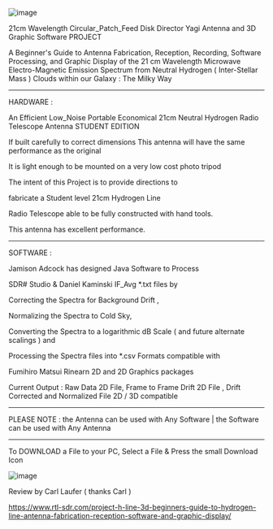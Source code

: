 ![image](https://github.com/user-attachments/assets/0c20c4f9-ba49-4fbe-96df-434195089e2b)








21cm Wavelength  Circular_Patch_Feed  Disk  Director Yagi  Antenna and 3D Graphic Software PROJECT


A Beginner's Guide to Antenna Fabrication, Reception, Recording, Software Processing, and Graphic Display
of the 21 cm Wavelength Microwave Electro-Magnetic Emission Spectrum
from Neutral Hydrogen ( Inter-Stellar Mass ) Clouds within our Galaxy : The Milky Way

_________________________________________
HARDWARE :

An Efficient    Low_Noise Portable   Economical
21cm Neutral Hydrogen Radio Telescope Antenna STUDENT EDITION

If built carefully to correct dimensions This antenna will have the same
performance as the original


It is light enough to be mounted on a very low cost photo tripod 

The intent of this Project is to provide directions to 

fabricate a Student level 21cm Hydrogen Line

Radio Telescope able to be fully constructed with hand tools. 

This antenna has excellent performance.

________________________________________
SOFTWARE :

Jamison Adcock has designed Java Software to Process 

SDR# Studio & Daniel Kaminski IF_Avg *.txt files by

Correcting the Spectra for Background Drift , 

Normalizing the Spectra to Cold Sky,  

Converting the Spectra to a logarithmic dB Scale  ( and future alternate scalings )   and

Processing the Spectra files into *.csv Formats  compatible with

Fumihiro Matsui Rinearn 2D and 2D Graphics packages

Current Output : Raw Data 2D File,   Frame to Frame Drift 2D File ,  Drift Corrected and Normalized File 2D / 3D compatible

________________________________________________
PLEASE NOTE : 
    the Antenna  can be used with Any Software |
    the Software can be used with Any Antenna 
_______________________________________________

To DOWNLOAD a File  to your PC, Select a File & Press the small Download Icon 

![image](https://github.com/user-attachments/assets/0b854c90-f387-4875-803a-91b254675598)



Review by Carl Laufer  ( thanks Carl )

https://www.rtl-sdr.com/project-h-line-3d-beginners-guide-to-hydrogen-line-antenna-fabrication-reception-software-and-graphic-display/
